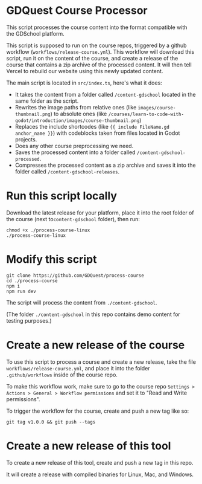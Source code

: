 # GDQuest Course Processor

This script processes the course content into the format compatible with the GDSchool platform.

This script is supposed to run on the course repos, triggered by a github workflow (`workflows/release-course.yml`). This workflow will download this script, run it on the content of the course, and create a release of the course that contains a zip archive of the processed content. It will then tell Vercel to rebuild our website using this newly updated content.

The main script is located in `src/index.ts`, here's what it does:
- It takes the content from a folder called `/content-gdschool` located in the same folder as the script.
- Rewrites the image paths from relative ones (like `images/course-thumbnail.png`) to absolute ones (like `/courses/learn-to-code-with-godot/introduction/images/course-thumbnail.png`)
- Replaces the include shortcodes (like `{{ include FileName.gd anchor_name }}`) with codeblocks taken from files located in Godot projects.
- Does any other course preprocessing we need.
- Saves the processed content into a folder called `/content-gdschool-processed`.
- Compresses the processed content as a zip archive and saves it into the folder called `/content-gdschool-releases`.

# Run this script locally
Download the latest release for your platform, place it into the root folder of the course (next to`content-gdschool` folder), then run:
```
chmod +x ./process-course-linux
./process-course-linux
```

# Modify this script
```
git clone https://github.com/GDQuest/process-course
cd ./process-course
npm i
npm run dev
```
The script will process the content from `./content-gdschool`.

(The folder `./content-gdschool` in this repo contains demo content for testing purposes.)

# Create a new release of the course
To use this script to process a course and create a new release, take the file `workflows/release-course.yml`, and place it into the folder `.github/workflows` inside of the course repo.

To make this workflow work, make sure to go to the course repo `Settings > Actions > General > Workflow permissions` and set it to "Read and Write permissions".

To trigger the workflow for the course, create and push a new tag like so:
```
git tag v1.0.0 && git push --tags
```

# Create a new release of this tool
To create a new release of this tool, create and push a new tag in this repo.

It will create a release with compiled binaries for Linux, Mac, and Windows.